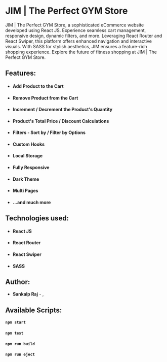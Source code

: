 # JIM | The Perfect GYM Store

JIM | The Perfect GYM Store, a sophisticated eCommerce website developed using React JS. Experience seamless cart management, responsive design, dynamic filters, and more. Leveraging React Router and React Swiper, this platform offers enhanced navigation and interactive visuals. With SASS for stylish aesthetics, JIM ensures a feature-rich shopping experience. Explore the future of fitness shopping at JIM | The Perfect GYM Store.

## Features:

- #### Add Product to the Cart
- #### Remove Product from the Cart
- #### Increment / Decrement the Product's Quantity
- #### Product's Total Price / Discount Calculations
- #### Filters - Sort by / Filter by Options
- #### Custom Hooks
- #### Local Storage
- #### Fully Responsive
- #### Dark Theme
- #### Multi Pages
- #### ...and much more

## Technologies used:

- #### **React JS**
- #### **React Router**
- #### **React Swiper**
- #### **SASS**

## Author:

- **Sankalp Raj** - ,

## Available Scripts:

#### `npm start`

#### `npm test`

#### `npm run build`

#### `npm run eject`

